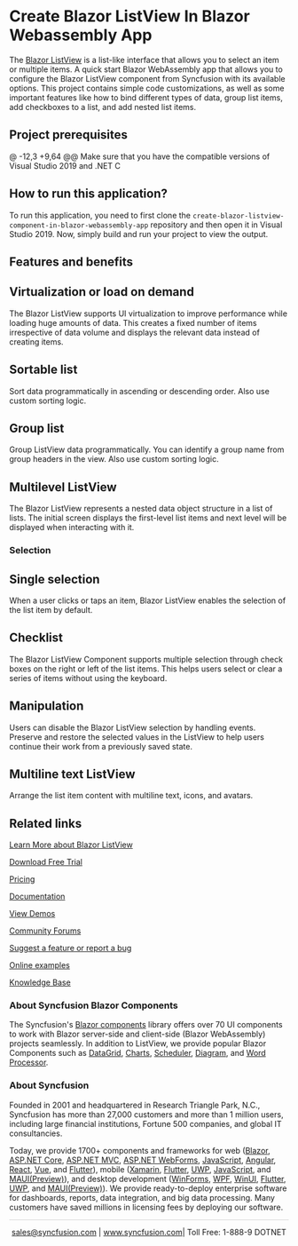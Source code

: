  # Create Blazor ListView In Blazor Webassembly App

The [Blazor ListView](https://www.syncfusion.com/blazor-components/blazor-listview?utm_source=github&utm_medium=listing&utm_campaign=blazor-lists-github-samples) is a list-like interface that allows you to select an item or multiple items. A quick start Blazor WebAssembly app that allows you to configure the Blazor ListView component from Syncfusion with its available options. This project contains simple code customizations, as well as some important features like how to bind different types of data, group list items, add checkboxes to a list, and add nested list items.

## Project prerequisites

@ -12,3 +9,64 @@ Make sure that you have the compatible versions of Visual Studio 2019 and .NET C

## How to run this application?

To run this application, you need to first clone the `create-blazor-listview-component-in-blazor-webassembly-app` repository and then open it in Visual Studio 2019. Now, simply build and run your project to view the output.

## Features and benefits

## Virtualization or load on demand
The Blazor ListView supports UI virtualization to improve performance while loading huge amounts of data. This creates a fixed number of items irrespective of data volume and displays the relevant data instead of creating items.

## Sortable list
Sort data programmatically in ascending or descending order. Also use custom sorting logic.

## Group list
Group ListView data programmatically. You can identify a group name from group headers in the view. Also use custom sorting logic.

## Multilevel ListView
The Blazor ListView represents a nested data object structure in a list of lists. The initial screen displays the first-level list items and next level will be displayed when interacting with it.

### Selection

## Single selection

When a user clicks or taps an item, Blazor ListView enables the selection of the list item by default.

## Checklist

The Blazor ListView Component supports multiple selection through check boxes on the right or left of the list items. This helps users select or clear a series of items without using the keyboard.

## Manipulation

Users can disable the Blazor ListView selection by handling events. Preserve and restore the selected values in the ListView to help users continue their work from a previously saved state.

## Multiline text ListView
Arrange the list item content with multiline text, icons, and avatars.

## Related links
[Learn More about Blazor ListView](https://www.syncfusion.com/blazor-components/blazor-listview?utm_source=github&utm_medium=listing&utm_campaign=blazor-lists-github-samples)

[Download Free Trial](https://www.syncfusion.com/downloads/blazor?utm_source=github&utm_medium=listing&utm_campaign=blazor-lists-github-samples)

[Pricing](https://www.syncfusion.com/sales/products/blazor?utm_source=github&utm_medium=listing&utm_campaign=blazor-lists-github-samples)

[Documentation](https://blazor.syncfusion.com/documentation/listview/getting-started?utm_source=github&utm_medium=listing&utm_campaign=blazor-lists-github-samples)

[View Demos](https://blazor.syncfusion.com/demos/listview/default-functionalities?utm_source=github&utm_medium=listing&utm_campaign=blazor-lists-github-samples)

[Community Forums](https://www.syncfusion.com/forums/blazor-components?utm_source=github&utm_medium=listing&utm_campaign=blazor-lists-github-samples)

[Suggest a feature or report a bug](https://www.syncfusion.com/feedback/blazor-components?utm_source=github&utm_medium=listing&utm_campaign=blazor-lists-github-samples)

[Online examples](https://blazor.syncfusion.com/demos/listview/default-functionalities?utm_source=github&utm_medium=listing&utm_campaign=blazor-lists-github-samples)

[Knowledge Base](https://www.syncfusion.com/kb/blazor-components?utm_source=github&utm_medium=listing&utm_campaign=blazor-lists-github-samples)

### About Syncfusion Blazor Components
The Syncfusion's [Blazor components](https://www.syncfusion.com/blazor-components?utm_source=github&utm_medium=listing&utm_campaign=blazor-lists-github-samples) library offers over 70 UI components to work with Blazor server-side and client-side (Blazor WebAssembly) projects seamlessly. In addition to ListView, we provide popular Blazor Components such as [DataGrid](https://www.syncfusion.com/blazor-components/blazor-datagrid?utm_source=github&utm_medium=listing&utm_campaign=blazor-lists-github-samples), [Charts](https://www.syncfusion.com/blazor-components/blazor-charts?utm_source=github&utm_medium=listing&utm_campaign=blazor-lists-github-samples), [Scheduler](https://www.syncfusion.com/blazor-components/blazor-scheduler?utm_source=github&utm_medium=listing&utm_campaign=blazor-lists-github-samples), [Diagram](https://www.syncfusion.com/blazor-components/blazor-diagram?utm_source=github&utm_medium=listing&utm_campaign=blazor-lists-github-samples), and [Word Processor](https://www.syncfusion.com/blazor-components/blazor-word-processor?utm_source=github&utm_medium=listing&utm_campaign=blazor-lists-github-samples).

### About Syncfusion

Founded in 2001 and headquartered in Research Triangle Park, N.C., Syncfusion has more than 27,000 customers and more than 1 million users, including large financial institutions, Fortune 500 companies, and global IT consultancies.
 
Today, we provide 1700+ components and frameworks for web ([Blazor](https://www.syncfusion.com/blazor-components?utm_source=github&utm_medium=listing&utm_campaign=blazor-lists-github-samples), [ASP.NET Core](https://www.syncfusion.com/aspnet-core-ui-controls?utm_source=github&utm_medium=listing&utm_campaign=blazor-lists-github-samples), [ASP.NET MVC](https://www.syncfusion.com/aspnet-mvc-ui-controls?utm_source=github&utm_medium=listing&utm_campaign=blazor-lists-github-samples), [ASP.NET WebForms](https://www.syncfusion.com/jquery/aspnet-webforms-ui-controls?utm_source=github&utm_medium=listing&utm_campaign=blazor-lists-github-samples), [JavaScript](https://www.syncfusion.com/javascript-ui-controls?utm_source=github&utm_medium=listing&utm_campaign=blazor-lists-github-samples), [Angular](https://www.syncfusion.com/angular-ui-components?utm_source=github&utm_medium=listing&utm_campaign=blazor-lists-github-samples), [React](https://www.syncfusion.com/react-ui-components?utm_source=github&utm_medium=listing&utm_campaign=blazor-lists-github-samples), [Vue](https://www.syncfusion.com/vue-ui-components?utm_source=github&utm_medium=listing&utm_campaign=blazor-lists-github-samples), and [Flutter](https://www.syncfusion.com/flutter-widgets?utm_source=github&utm_medium=listing&utm_campaign=blazor-lists-github-samples)), mobile ([Xamarin](https://www.syncfusion.com/xamarin-ui-controls?utm_source=github&utm_medium=listing&utm_campaign=blazor-lists-github-samples), [Flutter](https://www.syncfusion.com/flutter-widgets?utm_source=github&utm_medium=listing&utm_campaign=blazor-lists-github-samples), [UWP](https://www.syncfusion.com/uwp-ui-controls?utm_source=github&utm_medium=listing&utm_campaign=blazor-lists-github-samples), [JavaScript](https://www.syncfusion.com/javascript-ui-controls?utm_source=github&utm_medium=listing&utm_campaign=blazor-lists-github-samples), and [MAUI(Preview)](https://www.syncfusion.com/maui-controls?utm_source=github&utm_medium=listing&utm_campaign=blazor-lists-github-samples)), and desktop development ([WinForms](https://www.syncfusion.com/winforms-ui-controls?utm_source=github&utm_medium=listing&utm_campaign=blazor-lists-github-samples), [WPF](https://www.syncfusion.com/wpf-controls?utm_source=github&utm_medium=listing&utm_campaign=blazor-lists-github-samples), [WinUI](https://www.syncfusion.com/winui-controls?utm_source=github&utm_medium=listing&utm_campaign=blazor-lists-github-samples), [Flutter](https://www.syncfusion.com/flutter-widgets?utm_source=github&utm_medium=listing&utm_campaign=blazor-lists-github-samples), [UWP](https://www.syncfusion.com/uwp-ui-controls?utm_source=github&utm_medium=listing&utm_campaign=blazor-lists-github-samples), and [MAUI(Preview)](https://www.syncfusion.com/maui-controls?utm_source=github&utm_medium=listing&utm_campaign=blazor-lists-github-samples)). We provide ready-to-deploy enterprise software for dashboards, reports, data integration, and big data processing. Many customers have saved millions in licensing fees by deploying our software.

<hr style="height:0.3px;border:none;color:lightgrey;background-color:lightgrey;" />

<p align="center">
<a href="mailto:sales@syncfusion.com?Subject=Syncfusion Blazor ListView - GitHub" target="_top">sales@syncfusion.com</a> | <a href="https://www.syncfusion.com?utm_source=github&utm_medium=listing&utm_campaign=blazor-lists-github-samples">www.syncfusion.com</a>| Toll Free: 1-888-9 DOTNET <br>
</p>

